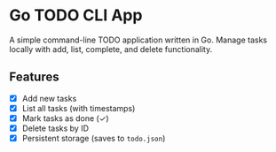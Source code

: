 # Go TODO CLI App

A simple command-line TODO application written in Go. Manage tasks locally with add, list, complete, and delete functionality.

## Features

- [x] Add new tasks
- [x] List all tasks (with timestamps)
- [x] Mark tasks as done (✓)
- [x] Delete tasks by ID
- [x] Persistent storage (saves to `todo.json`)